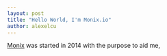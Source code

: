 ```yaml
---
layout: post
title: "Hello World, I'm Monix.io"
author: alexelcu
---
```


[Monix](https://github.com/monixio/monix) was started in 2014 with the purpose
to aid me,
